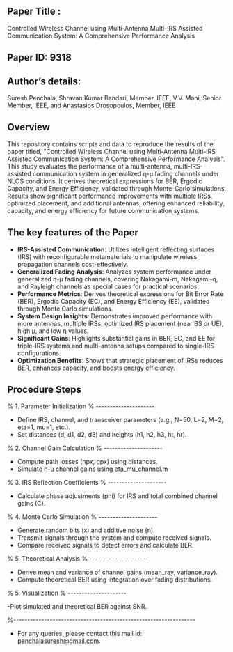## Paper Title :
 Controlled Wireless Channel using Multi-Antenna Multi-IRS Assisted Communication System: A Comprehensive Performance Analysis

## Paper ID: 9318

## Author’s details:

 Suresh Penchala, Shravan Kumar Bandari, Member, IEEE, V.V. Mani, Senior Member, IEEE, and Anastasios Drosopoulos, Member, IEEE


## Overview 

This repository contains scripts and data to reproduce the results of the paper titled, "Controlled Wireless Channel using Multi-Antenna Multi-IRS Assisted Communication System: A Comprehensive Performance Analysis". This study evaluates the performance of a multi-antenna, multi-IRS-assisted communication system in generalized η-μ fading channels under NLOS conditions. It derives theoretical expressions for BER, Ergodic Capacity, and Energy Efficiency, validated through Monte-Carlo simulations. Results show significant performance improvements with multiple IRSs, optimized placement, and additional antennas, offering enhanced reliability, capacity, and energy efficiency for future communication systems.


## The key features of the Paper

- **IRS-Assisted Communication**: Utilizes intelligent reflecting surfaces (IRS) with reconfigurable metamaterials to manipulate wireless propagation channels cost-effectively.
- **Generalized Fading Analysis**: Analyzes system performance under generalized η-μ fading channels, covering Nakagami-m, Nakagami-q, and Rayleigh channels as special cases for practical scenarios.
- **Performance Metrics**: Derives theoretical expressions for Bit Error Rate (BER), Ergodic Capacity (EC), and Energy Efficiency (EE), validated through Monte Carlo simulations.
- **System Design Insights**: Demonstrates improved performance with more antennas, multiple IRSs, optimized IRS placement (near BS or UE), high μ, and low η values.
- **Significant Gains**: Highlights substantial gains in BER, EC, and EE for triple-IRS systems and multi-antenna setups compared to single-IRS configurations.
- **Optimization Benefits**: Shows that strategic placement of IRSs reduces BER, enhances capacity, and boosts energy efficiency.

## Procedure Steps

% 1. Parameter Initialization
% ---------------------

- Define IRS, channel, and transceiver parameters (e.g., N=50, L=2, M=2, eta=1, mu=1, etc.).
- Set distances (d, d1, d2, d3) and heights (h1, h2, h3, ht, hr).

% 2. Channel Gain Calculation
% ---------------------

- Compute path losses (hpx, gpx) using distances.
- Simulate η-μ channel gains using eta_mu_channel.m

% 3. IRS Reflection Coefficients
% ---------------------

- Calculate phase adjustments (phi) for IRS and total combined channel gains (C).

% 4. Monte Carlo Simulation
% ---------------------

- Generate random bits (x) and additive noise (n).
- Transmit signals through the system and compute received signals.
- Compare received signals to detect errors and calculate BER.

% 5. Theoretical Analysis
% ---------------------

- Derive mean and variance of channel gains (mean_ray, variance_ray).
- Compute theoretical BER using integration over fading distributions.

% 5. Visualization
% ---------------------

-Plot simulated and theoretical BER against SNR.

%-----------------------------------------------------------------
- For any queries, please contact this mail id: penchalasuresh@gmail.com.

